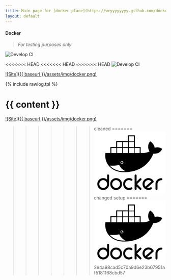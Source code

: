 ```yaml
---
title: Main page for [docker place](https://wryyyyyyyy.github.com/docker)
layout: default
---
```

#### Docker
>
> _For testing purposes only_
>

![Develop CI](https://github.com/wryyyyyyyy/docker/workflows/Develop%20CI/badge.svg)

<<<<<<< HEAD
<<<<<<< HEAD
<<<<<<< HEAD
![Develop CI](https://github.com/wryyyyyyyy/docker/workflows/Develop%20CI/badge.svg)

 [![Site]({{ baseurl }}/assets/img/docker.png)](https://wryyyyyyyy.github.com/docker)

 {% include rawlog.tpl %}

 {{ content }}
=======
 [![Site]({{ baseurl }}/assets/img/docker.png)](https://wryyyyyyyy.github.com/docker)
>>>>>>> cleaned
=======
 [![Site](/_site/assets/img/docker.png)](https://wryyyyyyyy.github.com/docker)
>>>>>>> changed setup
=======
 [![Site](/_site/assets/img/docker.png)](https://wryyyyyyyy.github.com/docker)
>>>>>>> 2e4a98cad5c70a9d6e23b67951af5181168cbd57
